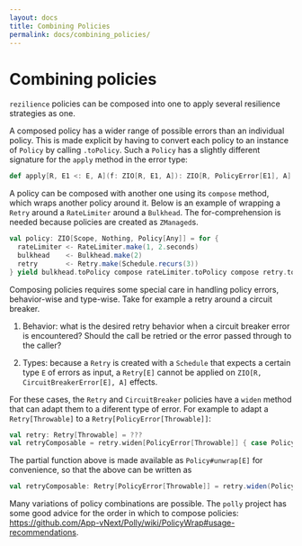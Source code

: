 ```yaml
---
layout: docs
title: Combining Policies
permalink: docs/combining_policies/
---
```


# Combining policies

`rezilience` policies can be composed into one to apply several resilience strategies as one. 

A composed policy has a wider range of possible errors than an individual policy. This is made explicit by having to convert each policy to an instance of `Policy` by calling `.toPolicy`. Such a `Policy` has a slightly different signature for the `apply` method in the error type:

```scala
def apply[R, E1 <: E, A](f: ZIO[R, E1, A]): ZIO[R, PolicyError[E1], A]
```

A policy can be composed with another one using its `compose` method, which wraps another policy around it. Below is an example of wrapping a `Retry` around a `RateLimiter` around a `Bulkhead`. The for-comprehension is needed because policies are created as `ZManaged`s.

```scala
val policy: ZIO[Scope, Nothing, Policy[Any]] = for {
  rateLimiter <- RateLimiter.make(1, 2.seconds)
  bulkhead    <- Bulkhead.make(2)
  retry       <- Retry.make(Schedule.recurs(3))
} yield bulkhead.toPolicy compose rateLimiter.toPolicy compose retry.toPolicy
```

Composing policies requires some special care in handling policy errors, behavior-wise and type-wise. Take for example a retry around a circuit breaker. 

1. Behavior: what is the desired retry behavior when a circuit breaker error is encountered? Should the call be retried or the error passed through to the caller? 

2. Types: because a `Retry` is created with a `Schedule` that expects a certain type `E` of errors as input, a `Retry[E]` cannot be applied on `ZIO[R, CircuitBreakerError[E], A]` effects.

For these cases, the `Retry` and `CircuitBreaker` policies have a `widen` method that can adapt them to a diferent type of error. For example to adapt a `Retry[Throwable]` to a `Retry[PolicyError[Throwable]]`:

```scala
val retry: Retry[Throwable] = ???
val retryComposable = retry.widen[PolicyError[Throwable]] { case Policy.WrappedError(e) => e }
```

The partial function above is made available as `Policy#unwrap[E]` for convenience, so that the above can be written as

```scala
val retryComposable: Retry[PolicyError[Throwable]] = retry.widen(Policy.unwrap[Throwable])
```

Many variations of policy combinations are possible. The `polly` project has some good advice for the order in which to compose policies: https://github.com/App-vNext/Polly/wiki/PolicyWrap#usage-recommendations.